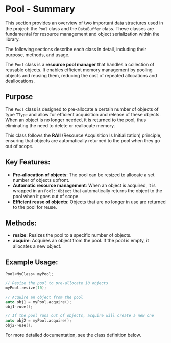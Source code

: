 # Pool - Summary

This section provides an overview of two important data structures used in the project:
the `Pool` class and the `DataBuffer` class. These classes are fundamental for resource 
management and object serialization within the library.

The following sections describe each class in detail, including their purpose, methods, and usage.

The `Pool` class is a **resource pool manager** that handles a collection of reusable objects.
It enables efficient memory management by pooling objects and reusing them, reducing the cost of 
repeated allocations and deallocations.

   
## Purpose

The `Pool` class is designed to pre-allocate a certain number of objects of type `TType` and allow 
for efficient acquisition and release of these objects. When an object is no longer needed, it is returned 
to the pool, thus eliminating the need to delete or reallocate memory.

This class follows the **RAII** (Resource Acquisition Is Initialization) principle, ensuring that 
objects are automatically returned to the pool when they go out of scope.

## Key Features:
- **Pre-allocation of objects**: The pool can be resized to allocate a set number of objects upfront.
- **Automatic resource management**: When an object is acquired, it is wrapped in an `Pool::Object` that automatically returns the object to the pool when it goes out of scope.
- **Efficient reuse of objects**: Objects that are no longer in use are returned to the pool for reuse.

## Methods:
- **resize**: Resizes the pool to a specific number of objects.
- **acquire**: Acquires an object from the pool. If the pool is empty, it allocates a new object.

## Example Usage:

```cpp
Pool<MyClass> myPool;

// Resize the pool to pre-allocate 10 objects
myPool.resize(10);

// Acquire an object from the pool
auto obj1 = myPool.acquire();
obj1->use();

// If the pool runs out of objects, acquire will create a new one
auto obj2 = myPool.acquire();
obj2->use();
```

For more detailed documentation, see the class definition below.


